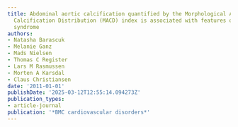 ```yaml
---
title: Abdominal aortic calcification quantified by the Morphological Atherosclerotic
  Calcification Distribution (MACD) index is associated with features of the metabolic
  syndrome
authors:
- Natasha Barascuk
- Melanie Ganz
- Mads Nielsen
- Thomas C Register
- Lars M Rasmussen
- Morten A Karsdal
- Claus Christiansen
date: '2011-01-01'
publishDate: '2025-03-12T12:55:14.094273Z'
publication_types:
- article-journal
publication: '*BMC cardiovascular disorders*'
---
```

